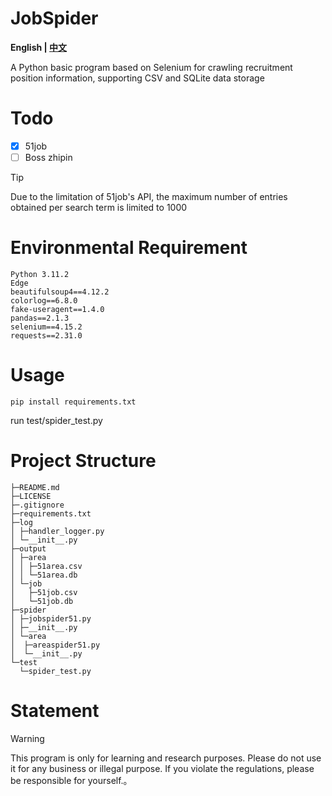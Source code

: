 # JobSpider
 **English | [中文](https://github.com/isixe/JobSpider/blob/main/README-cn.md)**

A Python basic program based on Selenium for crawling recruitment position information, supporting CSV and SQLite data storage

# Todo
- [x] 51job
- [ ] Boss zhipin

> [!TIP]
> Due to the limitation of 51job's API, the maximum number of entries obtained per search term is limited to 1000

# Environmental Requirement

```
Python 3.11.2
Edge
beautifulsoup4==4.12.2
colorlog==6.8.0
fake-useragent==1.4.0
pandas==2.1.3
selenium==4.15.2
requests==2.31.0
```

# Usage

```
pip install requirements.txt
```

run test/spider_test.py

# Project Structure

```
├─README.md 
├─LICENSE 
├─.gitignore 
├─requirements.txt 
├─log 
│ ├─handler_logger.py 
│ └─__init__.py 
├─output 
│ ├─area 
│ │ ├─51area.csv 
│ │ └─51area.db  
│ └─job 
│   ├─51job.csv 
│   └─51job.db   
├─spider 
│ ├─jobspider51.py 
│ ├─__init__.py 
│ └─area 
│  ├─areaspider51.py
│  └─__init__.py 
└─test 
  └─spider_test.py 
```

# Statement
> [!WARNING]
> This program is only for learning and research purposes. Please do not use it for any business or illegal purpose. If you violate the regulations, please be responsible for yourself.。
